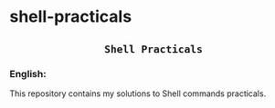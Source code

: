 # shell-practicals
## <h2 align="center"> `Shell Practicals` </h2>
### English:
This repository contains my solutions to Shell commands practicals.
